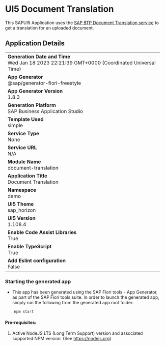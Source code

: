 # UI5 Document Translation

This SAPUI5 Application uses the [SAP BTP Document Translation service](https://discovery-center.cloud.sap/serviceCatalog/document-translation-service/?region=all&tab=feature) to get a translation for an uploaded document.

## Application Details
|               |
| ------------- |
|**Generation Date and Time**<br>Wed Jan 18 2023 22:21:39 GMT+0000 (Coordinated Universal Time)|
|**App Generator**<br>@sap/generator-fiori-freestyle|
|**App Generator Version**<br>1.8.3|
|**Generation Platform**<br>SAP Business Application Studio|
|**Template Used**<br>simple|
|**Service Type**<br>None|
|**Service URL**<br>N/A
|**Module Name**<br>document-translation|
|**Application Title**<br>Document Translation|
|**Namespace**<br>demo|
|**UI5 Theme**<br>sap_horizon|
|**UI5 Version**<br>1.108.4|
|**Enable Code Assist Libraries**<br>True|
|**Enable TypeScript**<br>True|
|**Add Eslint configuration**<br>False|

### Starting the generated app

-   This app has been generated using the SAP Fiori tools - App Generator, as part of the SAP Fiori tools suite.  In order to launch the generated app, simply run the following from the generated app root folder:

```
    npm start
```

#### Pre-requisites:

1. Active NodeJS LTS (Long Term Support) version and associated supported NPM version.  (See https://nodejs.org)


